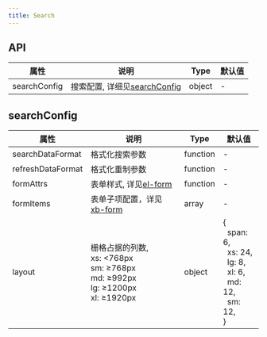 ```yaml
---
title: Search
---
```




## API

| 属性          | 说明                                      | Type   | 默认值   |
| ------------ | ----------------------------------------- | ------ | ------- |
| searchConfig | 搜索配置, 详细见[searchConfig](#searchconfig) | object | -      |

## searchConfig

| 属性               | 说明                                      | Type   | 默认值   |
| ----------------- | ----------------------------------------- | ------ | ------- |
| searchDataFormat  | 格式化搜索参数                              | function | -      |
| refreshDataFormat | 格式化重制参数                              | function | -      |
| formAttrs         | 表单样式, 详见[el-form](https://element-plus.org/zh-CN/component/form.html#form-attributes)                                           | function | -      |
| formItems         | 表单子项配置，详见[xb-form](form.md)         | array | -      |
| layout         |  栅格占据的列数, <br>xs:	<768px<br> sm:	≥768px <br> md:	≥992px <br> lg:	≥1200px  <br> xl:	≥1920px   | object | { <br>&nbsp;&nbsp;span: 6, <br>&nbsp;&nbsp;xs: 24, <br>&nbsp;&nbsp;lg: 8,<br>&nbsp;&nbsp;xl: 6, <br>&nbsp;&nbsp;md: 12, <br>&nbsp;&nbsp;sm: 12, <br>} |